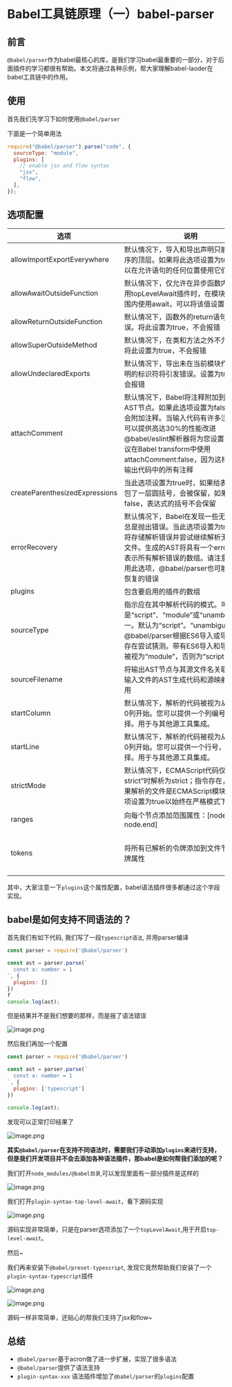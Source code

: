 # Babel工具链原理（一）babel-parser

## 前言

`@babel/parser`作为babel最核心的库，是我们学习babel最重要的一部分，对于后面插件的学习都很有帮助。本文将通过各种示例，帮大家理解babel-laoder在babel工具链中的作用。

## 使用
首先我们先学习下如何使用`@babel/parser`

下面是一个简单用法
```js
require("@babel/parser").parse("code", {
  sourceType: "module",
  plugins: [
    // enable jsx and flow syntax
    "jsx",
    "flow",
  ],
});
```

## 选项配置

|选项|说明|简介|
|---|---|---|
|allowImportExportEverywhere|默认情况下，导入和导出声明只能出现在程序的顶层。如果将此选项设置为true，则可以在允许语句的任何位置使用它们|允许任何地方写import|
|allowAwaitOutsideFunction|默认情况下，仅允许在异步函数内部或在启用topLevelAwait插件时，在模块的顶级范围内使用await，可以将该值设置为true|允许顶层await|
|allowReturnOutsideFunction|默认情况下，函数外的return语句会引发错误。将此设置为true，不会报错|允许函数外面写return|
|allowSuperOutsideMethod|默认情况下，在类和方法之外不允许使用。将此设置为true，不会报错|允许其他地方写super|
|allowUndeclaredExports|默认情况下，导出未在当前模块作用域中声明的标识符将引发错误。设置为true后将不会报错|允许导出一个未声明的变量|
|attachComment|默认情况下，Babel将注释附加到相邻的AST节点。如果此选项设置为false，则不会附加注释。当输入代码有许多注释时，它可以提供高达30%的性能改进@babel/eslint解析器将为您设置它。不建议在Babel transform中使用attachComment:false，因为这样做会删除输出代码中的所有注释|是否保留注释|
|createParenthesizedExpressions|当此选项设置为true时，如果给表达式节点包了一层圆括号，会被保留，如果设置为false，表达式的括号不会保留|是否保留包裹表达式的圆括号|
|errorRecovery|默认情况下，Babel在发现一些无效代码时总是抛出错误。当此选项设置为true时，它将存储解析错误并尝试继续解析无效的输入文件。生成的AST将具有一个errors属性，表示所有解析错误的数组。请注意，即使启用此选项，@babel/parser也可能抛出不可恢复的错误|是否出现错误后，不停止解析|
|plugins|包含要启用的插件的数组|插件数组|
|sourceType|指示应在其中解析代码的模式。可以是“script”、“module”或“unambiguous”之一。默认为“script”。“unambiguous”将使@babel/parser根据ES6导入或导出语句的存在尝试猜测。带有ES6导入和导出的文件被视为“module”，否则为“script”。|解析代码模式，推荐unambiguous|
|sourceFilename|将输出AST节点与其源文件名关联。从多个输入文件的AST生成代码和源映射时非常有用|ast节点携带当前解析的文件名称|
|startColumn|默认情况下，解析的代码被视为从第1行第0列开始。您可以提供一个列编号，以供选择。用于与其他源工具集成。|可以选择从哪一列开始解析|
|startLine|默认情况下，解析的代码被视为从第1行第0列开始。您可以提供一个行号，以供选择。用于与其他源工具集成。|可以选择从哪一行开始解析|
|strictMode|默认情况下，ECMAScript代码仅在“use strict”时解析为strict；指令存在，或者如果解析的文件是ECMAScript模块。将此选项设置为true以始终在严格模式下解析文件|解析的文件都会加上use strict|
|ranges|向每个节点添加范围属性：[node.start，node.end]|给ast节点添加range|
|tokens|将所有已解析的令牌添加到文件节点上的令牌属性|为File Ast节点上的tokens属性，添加所有token|


其中，大家注意一下`plugins`这个属性配置，babel语法插件很多都通过这个字段实现。




## babel是如何支持不同语法的？

首先我们有如下代码, 我们写了一段`typescript语法`, 并用parser编译

```js
const parser = require('@babel/parser')

const ast = parser.parse(`
  const a: number = 1
`, {
  plugins: []
})
f
console.log(ast);
```

但是结果并不是我们想要的那样，而是报了语法错误

![image.png](https://p3-juejin.byteimg.com/tos-cn-i-k3u1fbpfcp/341db69269124e038ecfddc2c81ea560~tplv-k3u1fbpfcp-watermark.image?)

然后我们再加一个配置

```js
const parser = require('@babel/parser')

const ast = parser.parse(`
  const a: number = 1
`, {
  plugins: ['typescript']
})

console.log(ast);
```

发现可以正常打印结果了

![image.png](https://p6-juejin.byteimg.com/tos-cn-i-k3u1fbpfcp/8c5fe0e0bb214ed1956ca9b8b6f5281e~tplv-k3u1fbpfcp-watermark.image?)

**其实`@babel/parser`在支持不同语法时，需要我们手动添加`plugins`来进行支持，但是我们开发项目并不会去添加各种语法插件，那babel是如何帮我们添加的呢？**

我们打开`node_modules/@babel目录`,可以发现里面有一部分插件是这样的


![image.png](https://p9-juejin.byteimg.com/tos-cn-i-k3u1fbpfcp/20c21fb73df644cf91b32cbc909a439d~tplv-k3u1fbpfcp-watermark.image?)


我们打开`plugin-syntax-top-level-await`，看下源码实现


![image.png](https://p9-juejin.byteimg.com/tos-cn-i-k3u1fbpfcp/1f8d5ced6f6f464690b7bbe123e3a5f5~tplv-k3u1fbpfcp-watermark.image?)


源码实现非常简单，只是在parser选项添加了一个`topLevelAwait`,用于开启`top-level-await`。



然后~

我们再来安装下`@babel/preset-typescript`, 发现它竟然帮助我们安装了一个`plugin-syntax-typescript`插件


![image.png](https://p6-juejin.byteimg.com/tos-cn-i-k3u1fbpfcp/43104f7560004b9d8a0b8dcaee304fff~tplv-k3u1fbpfcp-watermark.image?)



![image.png](https://p9-juejin.byteimg.com/tos-cn-i-k3u1fbpfcp/ab3bde681d5941bdb59dba63ebb95124~tplv-k3u1fbpfcp-watermark.image?)

源码一样非常简单，还贴心的帮我们支持了jsx和flow~


## 总结



+ `@babel/parser`基于acron做了进一步扩展，实现了很多语法
+ `@babel/parser`提供了语法支持
+ `plugin-syntax-xxx` 语法插件增加了`@babel/parser`的`plugins`配置